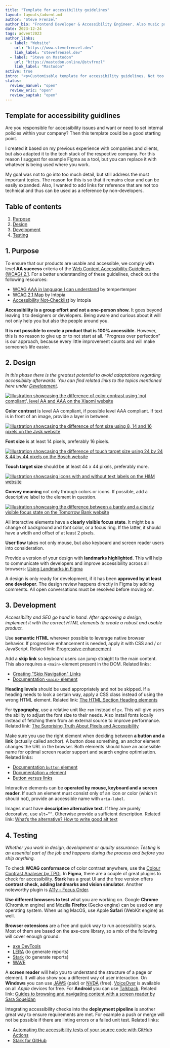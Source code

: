 ```yaml
---
title: "Template for accessibility guidelines"
layout: layouts/advent.md
author: "Steve Frenzel"
author_bio: "Frontend Developer & Accessibility Engineer. Also music producer and hot sauce lover!"
date: 2023-12-24
tags: advent2023
author_links:
  - label: "Website"
    url: "https://www.stevefrenzel.dev"
    link_label: "stevefrenzel.dev"
  - label: "Steve on Mastodon"
    url: "https://mastodon.online/@stvfrnzl"
    link_label: "Mastodon"
active: true
intro: "<p>Customisable template for accessibility guidelines. Not too granular but not too superficial either. Should help to provide a framework to get started with accessibility.</p>"
status:
  review_manuel: "open"
  review_eric: "open"
  review_saptak: "open"
---
```


## Template for accessibility guidlines

Are you responsible for accessibility issues and want or need to set internal policies within your company? Then this template could be a good starting point.

I created it based on my previous experience with companies and clients, but also adapted it to the tech stack of the respective company. For this reason I suggest for example Figma as a tool, but you can replace it with whatever is being used where you work.

My goal was not to go into too much detail, but still address the most important topics. The reason for this is so that it remains clear and can be easily expanded. Also, I wanted to add links for reference that are not too technical and thus can be used as a reference by non-developers.

## Table of contents

1. [Purpose](#1-purpose)
2. [Design](#2-design)
3. [Development](#3-development)
4. [Testing](#4-testing)

## 1. Purpose

To ensure that our products are usable and accessible, we comply with level **AA success** criteria of the [Web Content Accessibility Guidelines (WCAG) 2.1](https://www.w3.org/WAI/standards-guidelines/wcag/glance/). For a better understanding of these guidelines, check out the following resources:

- [WCAG AAA in language I can understand](https://www.tempertemper.net/blog/wcag-but-in-language-i-can-understand) by tempertemper
- [WCAG 2.1 Map](https://intopia.digital/wp-content/uploads/2019/10/2019-WCAG2.1-Map-Intopia-plus-reading-order.pdf) by Intopia
- [Accessibility Not-Checklist](https://not-checklist.intopia.digital/) by Intopia

**Accessibility is a group effort and not a one-person show.** It goes beyond leaving it to designers or developers. Being aware and curious about it will not only help you but also the people around you.

**It is not possible to create a product that is 100% accessible.** However, this is no reason to give up or to not start at all. “Progress over perfection” is our approach, because every little improvement counts and will make someone’s life easier.

## 2. Design

*In this phase there is the greatest potential to avoid adaptations regarding accessibility afterwards. You can find related links to the topics mentioned here under [Development](#3-development).*

<a href="/images/advent2023/color-contrast-example.png">
  <img alt="Illustration showcasing the difference of color contrast using 'not compliant', level AA and AAA on the Xiaomi website" src="/images/advent2023/color-contrast-example.png">
</a>

**Color contrast** is level AA compliant, if possible level AAA compliant. If text is in front of an image, provide a layer in between.

<a href="/images/advent2023/font-size-example.png">
  <img alt="Illustration showcasing the difference of font size using 8, 14 and 16 pixels on the Jysk website" src="/images/advent2023/font-size-example.png">
</a>

**Font size** is at least 14 pixels, preferably 16 pixels.

<a href="/images/advent2023/touch-target-size-example.png">
  <img alt="Illustration showcasing the difference of touch target size using 24 by 24 & 44 by 44 pixels on the Bosch website" src="/images/advent2023/touch-target-size-example.png">
</a>

**Touch target size** should be at least 44 x 44 pixels, preferably more.

<a href="/images/advent2023/convey-meaning-example.png">
  <img alt="Illustration showcasing icons with and without text labels on the H&M website" src="/images/advent2023/convey-meaning-example.png">
</a>

**Convey meaning** not only through colors or icons. If possible, add a descriptive label to the element in question.

<a href="/images/advent2023/focus-state-example.png">
  <img alt="Illustration showcasing the difference between a barely and a clearly visible focus state on the Tomorrow Bank website" src="/images/advent2023/focus-state-example.png">
</a>

All interactive elements have a **clearly visible focus state**. It might be a change of background and font color, or a focus ring. If the latter, it should have a width and offset of at least 2 pixels.

**User flow** takes not only mouse, but also keyboard and screen reader users into consideration.

Provide a version of your design with **landmarks highlighted**. This will help to communicate with developers and improve accessibility across all browsers: [Using Landmarks in Figma](https://www.getstark.co/support/getting-started/using-landmarks)

A design is only ready for development, if it has been **approved by at least one developer**. The design review happens directly in Figma by adding comments. All open conversations must be resolved before moving on.

## 3. Development

*Accessibility and SEO go hand in hand. After approving a design, implement it with the correct HTML elements to create a robust and usable product.*

Use **semantic HTML** wherever possible to leverage native browser behavior. If progressive enhancement is needed, apply it with CSS and / or JavaScript. Related link: [Progressive enhancement](https://developer.mozilla.org/en-US/docs/Glossary/Progressive_Enhancement)

Add a **skip link** so keyboard users can jump straight to the main content. This also requires a `<main>` element present in the DOM. Related links:

- [Creating "Skip Navigation" Links](https://webaim.org/techniques/skipnav/#creating)
- [Documentation `<main>` element](https://developer.mozilla.org/en-US/docs/Web/HTML/Element/main)

**Heading levels** should be used appropriately and not be skipped. If a heading needs to look a certain way, apply a CSS class instead of using the wrong HTML element. Related link: [The HTML Section Heading elements](https://developer.mozilla.org/en-US/docs/Web/HTML/Element/Heading_Elements)

For **typography**, use a relative unit like `rem` instead of `px`. This will give users the ability to adjust the font size to their needs. Also install fonts locally instead of fetching them from an external source to improve performance. Related link: [The Surprising Truth About Pixels and Accessibility](https://www.joshwcomeau.com/css/surprising-truth-about-pixels-and-accessibility/#accessibility-considerations-5)

Make sure you use the right element when deciding between **a button and a link** (actually called anchor). A button does something, an anchor element changes the URL in the browser. Both elements should have an accessible name for optimal screen reader support and search engine optimisation. Related links:

- [Documentation `button` element](https://developer.mozilla.org/de/docs/Web/HTML/Element/button)
- [Documentation `a` element](https://developer.mozilla.org/en-US/docs/Web/HTML/Element/a)
- [Button versus links](https://css-tricks.com/buttons-vs-links/)

Interactive elements can be **operated by mouse, keyboard and a screen reader**. If such an element must consist only of an icon or color (which it should not), provide an accessible name with `aria-label`.

Images must have **descriptive alternative text**. If they are purely decorative, use `alt=””`. Otherwise provide a sufficient description. Related link: [What’s the alternative? How to write good alt text](https://design102.blog.gov.uk/2022/01/14/whats-the-alternative-how-to-write-good-alt-text/)

## 4. Testing

*Whether you work in design, development or quality assurance: Testing is an essential part of the job and happens during the process and before you ship anything.*

To check **WCAG conformance** of color contrast anywhere, use the [Colour Contrast Analyser by TPGi](https://www.tpgi.com/color-contrast-checker/).
In **Figma**, there are a couple of great plugins to check for accessibility. **Stark** has a great UI and the free version offers **contrast check, adding landmarks and vision simulator**. Another noteworthy plugin is [A11y - Focus Order](https://www.figma.com/community/plugin/731310036968334777/A11y---Focus-Order).

**Use different browsers to test** what you are working on. Google **Chrome** (Chromium engine) and Mozilla **Firefox** (Gecko engine) can be used on any operating system. When using MacOS, use Apple **Safari** (WebKit engine) as well.

**Browser extensions** are a free and quick way to run accessibility scans. Most of them are based on the axe-core library, so a mix of the following will cover enough ground:

- [axe DevTools](https://www.deque.com/axe/devtools/)
- [LERA](https://advancedbytez.com/lera/) (to generate reports)
- [Stark](https://www.getstark.co/) (to generate reports)
- [WAVE](https://wave.webaim.org/)

A **screen reader** will help you to understand the structure of a page or element. It will also show you a different way of user interaction. On **Windows** you can use [JAWS](https://www.freedomscientific.com/products/software/jaws/) (paid) or [NVDA](https://www.nvaccess.org/download/) (free). [VoiceOver](https://www.apple.com/accessibility/vision/) is available on all *Apple* devices for free. For **Android** you can use [Talkback](https://support.google.com/accessibility/android/answer/6283677?hl=en). Related link: [Guides to browsing and navigating content with a screen reader by Sara Soueidan](https://www.sarasoueidan.com/blog/testing-environment-setup/#guides-to-browsing-and-navigating-content-with-a-screen-reader)

Integrating accessibility checks into the **deployment pipeline** is another great way to ensure requirements are met. For example a push or merge will not be possible if there are linting errors or a failed unit test. Related links:

- [Automating the accessibility tests of your source code with GitHub Actions](https://www.adrianbolonio.com/blog/accessibility-github-actions)
- [Stark for GitHub](https://www.getstark.co/blog/introducing-stark-for-developers-beta)
